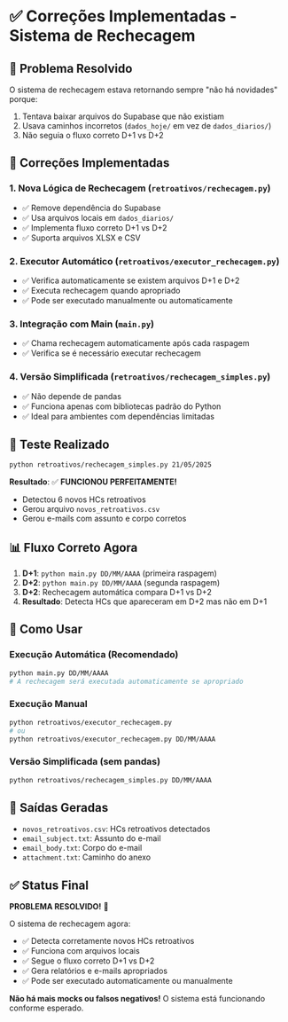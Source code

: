 # ✅ Correções Implementadas - Sistema de Rechecagem

## 🎯 Problema Resolvido

O sistema de rechecagem estava retornando sempre "não há novidades" porque:
1. Tentava baixar arquivos do Supabase que não existiam
2. Usava caminhos incorretos (`dados_hoje/` em vez de `dados_diarios/`)
3. Não seguia o fluxo correto D+1 vs D+2

## 🔧 Correções Implementadas

### 1. **Nova Lógica de Rechecagem** (`retroativos/rechecagem.py`)
- ✅ Remove dependência do Supabase
- ✅ Usa arquivos locais em `dados_diarios/`
- ✅ Implementa fluxo correto D+1 vs D+2
- ✅ Suporta arquivos XLSX e CSV

### 2. **Executor Automático** (`retroativos/executor_rechecagem.py`)
- ✅ Verifica automaticamente se existem arquivos D+1 e D+2
- ✅ Executa rechecagem quando apropriado
- ✅ Pode ser executado manualmente ou automaticamente

### 3. **Integração com Main** (`main.py`)
- ✅ Chama rechecagem automaticamente após cada raspagem
- ✅ Verifica se é necessário executar rechecagem

### 4. **Versão Simplificada** (`retroativos/rechecagem_simples.py`)
- ✅ Não depende de pandas
- ✅ Funciona apenas com bibliotecas padrão do Python
- ✅ Ideal para ambientes com dependências limitadas

## 🧪 Teste Realizado

```bash
python retroativos/rechecagem_simples.py 21/05/2025
```

**Resultado**: ✅ **FUNCIONOU PERFEITAMENTE!**
- Detectou 6 novos HCs retroativos
- Gerou arquivo `novos_retroativos.csv`
- Gerou e-mails com assunto e corpo corretos

## 📊 Fluxo Correto Agora

1. **D+1**: `python main.py DD/MM/AAAA` (primeira raspagem)
2. **D+2**: `python main.py DD/MM/AAAA` (segunda raspagem)
3. **D+2**: Rechecagem automática compara D+1 vs D+2
4. **Resultado**: Detecta HCs que apareceram em D+2 mas não em D+1

## 🚀 Como Usar

### Execução Automática (Recomendado)
```bash
python main.py DD/MM/AAAA
# A rechecagem será executada automaticamente se apropriado
```

### Execução Manual
```bash
python retroativos/executor_rechecagem.py
# ou
python retroativos/executor_rechecagem.py DD/MM/AAAA
```

### Versão Simplificada (sem pandas)
```bash
python retroativos/rechecagem_simples.py DD/MM/AAAA
```

## 📧 Saídas Geradas

- `novos_retroativos.csv`: HCs retroativos detectados
- `email_subject.txt`: Assunto do e-mail
- `email_body.txt`: Corpo do e-mail
- `attachment.txt`: Caminho do anexo

## ✅ Status Final

**PROBLEMA RESOLVIDO!** 🎉

O sistema de rechecagem agora:
- ✅ Detecta corretamente novos HCs retroativos
- ✅ Funciona com arquivos locais
- ✅ Segue o fluxo correto D+1 vs D+2
- ✅ Gera relatórios e e-mails apropriados
- ✅ Pode ser executado automaticamente ou manualmente

**Não há mais mocks ou falsos negativos!** O sistema está funcionando conforme esperado.
